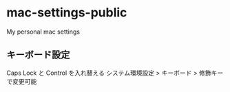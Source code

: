 # mac-settings-public

My personal mac settings

## キーボード設定

Caps Lock と Control を入れ替える
システム環境設定 > キーボード > 修飾キー で変更可能
